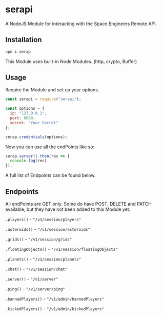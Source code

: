 # serapi

A NodeJS Module for interacting with the Space Engineers Remote API.

## Installation
```bash
npm i serap
```
This Module uses built-in Node Modules. (http, crypto, Buffer)

## Usage
Require the Module and set up your options.
```javascript
const serapi = require("serapi");

const options = {
  ip: "127.0.0.1",
  port: 8080,
  secret: "Your Secret"
};

serap.credentials(options);
```
Now you can use all the endPoints like so:
```javascript
serap.server().then(res => {
  console.log(res)
});
```
A full list of Endpoints can be found below.

## Endpoints
All endPoints are GET only. Some do have POST, DELETE and PATCH available, but they have not been added to this Module yet.

`.players()` - `"/v1/session/players"`

`.asteroids()` - `"/v1/session/asteroids"`

`.grids()` - `"/v1/session/grids"`

`.floatingObjects()` - `"/v1/session/floatingObjects"`

`.planets()` - `"/v1/session/planets"`

`.chat()` - `"/v1/session/chat"`

`.server()` - `"/v1/server"`

`.ping()` - `"/v1/server/ping"`

`.bannedPlayers()` - `"/v1/admin/bannedPlayers"`

`.kickedPlayers()` - `"/v1/admin/kickedPlayers"`
